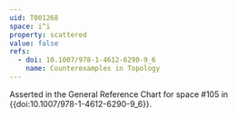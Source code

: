 ```yaml
---
uid: T001268
space: i^i
property: scattered
value: false
refs:
  - doi: 10.1007/978-1-4612-6290-9_6
    name: Counterexamples in Topology
---
```

Asserted in the General Reference Chart for space #105 in
{{doi:10.1007/978-1-4612-6290-9_6}}.
